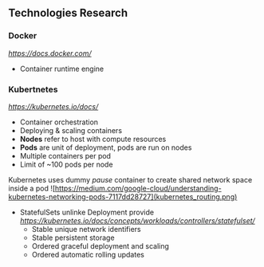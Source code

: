 Technologies Research
-

### Docker
*https://docs.docker.com/*

- Container runtime engine

### Kubertnetes
*https://kubernetes.io/docs/*

- Container orchestration
- Deploying & scaling containers
- **Nodes** refer to host with compute resources
- **Pods** are unit of deployment, pods are run on nodes
- Multiple containers per pod
- Limit of ~100 pods per node

Kubernetes uses dummy *pause* container to create shared network space inside a pod
![https://medium.com/google-cloud/understanding-kubernetes-networking-pods-7117dd28727](kubernetes_routing.png)

- StatefulSets unlinke Deployment provide *https://kubernetes.io/docs/concepts/workloads/controllers/statefulset/*
	- Stable unique network identifiers
	- Stable persistent storage
	- Ordered graceful deployment and scaling
	- Ordered automatic rolling updates